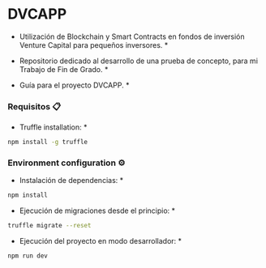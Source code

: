 # DVCAPP
* Utilización de Blockchain y Smart Contracts en fondos de inversión Venture Capital para pequeños inversores. *
* Repositorio dedicado al desarrollo de una prueba de concepto, para mi Trabajo de Fin de Grado. *

* Guía para el proyecto DVCAPP. *
### Requisitos 📋

* Truffle installation: *

```bash
npm install -g truffle
```

### Environment configuration ⚙️

* Instalación de dependencias: *
```bash
npm install
```

* Ejecución de migraciones desde el principio: *
```bash
truffle migrate --reset
```

* Ejecución del proyecto en modo desarrollador: *
```bash
npm run dev
```

